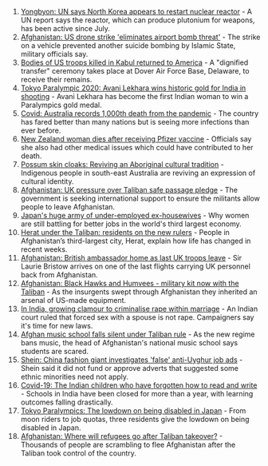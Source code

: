 1. [Yongbyon: UN says North Korea appears to restart nuclear reactor](https://www.bbc.co.uk/news/world-asia-58380547?at_medium=RSS&at_campaign=KARANGA) - A UN report says the reactor, which can produce plutonium for weapons, has been active since July.
2. [Afghanistan: US drone strike 'eliminates airport bomb threat'](https://www.bbc.co.uk/news/world-asia-58372458?at_medium=RSS&at_campaign=KARANGA) - The strike on a vehicle prevented another suicide bombing by Islamic State, military officials say.
3. [Bodies of US troops killed in Kabul returned to America](https://www.bbc.co.uk/news/world-us-canada-58380339?at_medium=RSS&at_campaign=KARANGA) - A "dignified transfer" ceremony takes place at Dover Air Force Base, Delaware, to receive their remains.
4. [Tokyo Paralympic 2020: Avani Lekhara wins historic gold for India in shooting](https://www.bbc.co.uk/news/world-asia-india-58339652?at_medium=RSS&at_campaign=KARANGA) - Avani Lekhara has become the first Indian woman to win a Paralympics gold medal.
5. [Covid: Australia records 1,000th death from the pandemic](https://www.bbc.co.uk/news/world-australia-58381168?at_medium=RSS&at_campaign=KARANGA) - The country has fared better than many nations but is seeing more infections than ever before.
6. [New Zealand woman dies after receiving Pfizer vaccine](https://www.bbc.co.uk/news/world-asia-58380867?at_medium=RSS&at_campaign=KARANGA) - Officials say she also had other medical issues which could have contributed to her death.
7. [Possum skin cloaks: Reviving an Aboriginal cultural tradition](https://www.bbc.co.uk/news/world-australia-58338411?at_medium=RSS&at_campaign=KARANGA) - Indigenous people in south-east Australia are reviving an expression of cultural identity.
8. [Afghanistan: UK pressure over Taliban safe passage pledge](https://www.bbc.co.uk/news/uk-58380167?at_medium=RSS&at_campaign=KARANGA) - The government is seeking international support to ensure the militants allow people to leave Afghanistan.
9. [Japan's huge army of under-employed ex-housewives](https://www.bbc.co.uk/news/business-58301604?at_medium=RSS&at_campaign=KARANGA) - Why women are still battling for better jobs in the world's third largest economy.
10. [Herat under the Taliban: residents on the new rulers](https://www.bbc.co.uk/news/world-asia-58346909?at_medium=RSS&at_campaign=KARANGA) - People in Afghanistan’s third-largest city, Herat, explain how life has changed in recent weeks.
11. [Afghanistan: British ambassador home as last UK troops leave](https://www.bbc.co.uk/news/uk-58372437?at_medium=RSS&at_campaign=KARANGA) - Sir Laurie Bristow arrives on one of the last flights carrying UK personnel back from Afghanistan.
12. [Afghanistan: Black Hawks and Humvees - military kit now with the Taliban](https://www.bbc.co.uk/news/world-asia-58356045?at_medium=RSS&at_campaign=KARANGA) - As the insurgents swept through Afghanistan they inherited an arsenal of US-made equipment.
13. [In India, growing clamour to criminalise rape within marriage](https://www.bbc.co.uk/news/world-asia-india-58358795?at_medium=RSS&at_campaign=KARANGA) - An Indian court ruled that forced sex with a spouse is not rape. Campaigners say it's time for new laws.
14. [Afghan music school falls silent under Taliban rule](https://www.bbc.co.uk/news/world-asia-58344197?at_medium=RSS&at_campaign=KARANGA) - As the new regime bans music, the head of Afghanistan's national music school says students are scared.
15. [Shein: China fashion giant investigates 'false' anti-Uyghur job ads](https://www.bbc.co.uk/news/business-58284855?at_medium=RSS&at_campaign=KARANGA) - Shein said it did not fund or approve adverts that suggested some ethnic minorities need not apply.
16. [Covid-19: The Indian children who have forgotten how to read and write](https://www.bbc.co.uk/news/world-asia-india-58281442?at_medium=RSS&at_campaign=KARANGA) - Schools in India have been closed for more than a year, with learning outcomes falling drastically.
17. [Tokyo Paralympics: The lowdown on being disabled in Japan](https://www.bbc.co.uk/news/disability-58256722?at_medium=RSS&at_campaign=KARANGA) - From moon riders to job quotas, three residents give the lowdown on being disabled in Japan.
18. [Afghanistan: Where will refugees go after Taliban takeover?](https://www.bbc.co.uk/news/world-asia-58283177?at_medium=RSS&at_campaign=KARANGA) - Thousands of people are scrambling to flee Afghanistan after the Taliban took control of the country.
